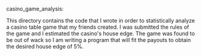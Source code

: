 casino_game_analysis:

This directory contains the code that I wrote in order to statistically analyze a casino table game that my friends created. I was submitted the rules of the game and I estimated the casino's house edge. The game was found to be out of wack so I am writing a program that will fit the payouts to obtain the desired house edge of 5%.
